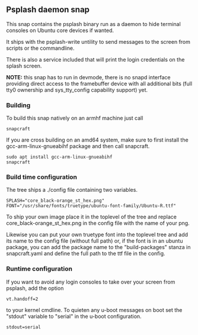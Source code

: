 ## Psplash daemon snap

This snap contains the psplash binary run as a daemon to hide terminal consoles
on Ubuntu core devices if wanted.

It ships with the psplash-write untility to send messages to the screen from
scripts or the commandline.

There is also a service included that will print the login credentials on the 
splash screen.

**NOTE:** this snap has to run in devmode, there is no snapd interface providing direct
access to the framebuffer device with all additional bits (full tty0
ownership and sys_tty_config capability support) yet.

### Building

To build this snap natively on an armhf machine just call 

    snapcraft

If you are cross building on an amd64 system, make sure to first install the 
gcc-arm-linux-gnueabihf package and then call snapcraft.

    sudo apt install gcc-arm-linux-gnueabihf
    snapcraft

### Build time configuration

The tree ships a ./config file containing two variables.

    SPLASH="core_black-orange_st_hex.png"
    FONT="/usr/share/fonts/truetype/ubuntu-font-family/Ubuntu-R.ttf"

To ship your own image place it in the toplevel of the tree and replace 
core_black-orange_st_hex.png in the config file with the name of your png.

Likewise you can put your own truetype font into the toplevel tree and add its name
to the config file (without full path) or, if the font is in an ubuntu package,
you can add the package name to the "build-packages" stanza in snapcraft.yaml and
define the full path to the ttf file in the config.

### Runtime configuration

If you want to avoid any login consoles to take over your screen from psplash, add the option
    
    vt.handoff=2
 
to your kernel cmdline.
To quieten any u-boot messages on boot set the "stdout" variable to "serial" in the u-boot configuration.

    stdout=serial
